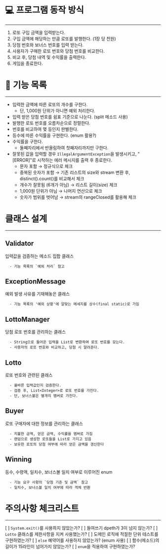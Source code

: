 # 💻 프로그램 동작 방식

---

1. 로또 구입 금액을 입력받는다.
2. 구입 금액에 해당하는 만큼 로또를 발행한다. (1장 당 천원)
3. 당첨 번호와 보너스 번호를 입력 받는다.
4. 사용자가 구매한 로또 번호와 당첨 번호를 비교한다.
5. 비교 후, 당첨 내역 및 수익률을 출력한다.
6. 게임을 종료한다.


# 🔨 기능 목록

---

- 입력한 금액에 따른 로또의 개수를 구한다.
  - 단, 1,000원 단위가 아니면 예외 처리한다.
- 입력 받은 당첨 번호를 쉼표 기준으로 나눈다. (split 메소드 사용)
- 발행한 로또 번호를 오름차순으로 정렬한다.
- 번호를 비교하여 몇 등인지 판별한다.
- 등수에 따른 수익률을 구현한다. (enum 활용?)
- 수익률을 구한다.
  - 둘째자리에서 반올림하여 첫째자리까지만 구한다.
- 잘못된 값을 입력할 경우 `IllegalArgumentException`을 발생시키고, "[ERROR]"로 시작하는 에러 메시지를 출력 후 종료한다.
  - 문자 포함 → 정규식으로 체크
  - 중복된 숫자가 포함 → 기존 리스트의 size와 stream 변환 후, distinct().count()를 비교해서 체크 
  - 개수가 잘못됨 (6개가 아님) → 리스트 길이(size) 체크
  - 1,000원 단위가 아님 → 나머지 연산으로 체크
  - 숫자가 범위를 벗어남 → stream의 rangeClosed를 활용해 체크


# 클래스 설계

---

## Validator

입력값을 검증하는 메소드 집합 클래스

```
  - 기능 목록의 `예외 처리` 참고
```

## ExceptionMessage

예외 발생 사유를 기재해놓은 클래스

```
  - 기능 목록의 '예외 상황'에 알맞는 메세지를 상수(final static)로 가짐
```

## LottoManager

당첨 로또 번호를 관리하는 클래스

```
  - String으로 들어온 입력을 List로 변환하여 로또 번호를 갖는다.
  - 사용자의 로또 번호와 비교하고, 당첨 시 알려준다.

```

## Lotto

로또 번호와 관련된 클래스

```
  - 올바른 입력값인지 검증한다.
  - 검증 후, List<Integer>로 로또 번호를 가진다.
  - 단, 보너스볼은 별개의 멤버로 가진다.
```

## Buyer

로또 구매자에 대한 정보를 관리하는 클래스

```
  - 지불한 금액, 얻은 금액, 수익률을 멤버로 가짐
  - 랜덤으로 생성한 로또들을 List로 가지고 있음
  - 보유한 로또의 당첨 여부에 따라 얻은 금액을 갱신한다
```

## Winning

등수, 수령액, 일치수, 보너스볼 일치 여부로 이루어진 enum

```
  - 기능 요구 사항의 `당첨 기준 및 금액` 참고
  - 일치수, 보너스볼 일치 여부에 따라 객체 반환
```



# 주의사항 체크리스트

---
[ ] `System.exit()`를 사용하지 않았는가?
[ ] 들여쓰기 dpeth가 3이 넘지 않는가?
[ ] `Lotto` 클래스를 제한사항을 지켜 사용했는가?
[ ] 도메인 로직에 적절한 단위 테스트를 구현하였는가?
[ ] `else` 예약어를 사용하지 않았는가? (enum 사용)
[ ] 함수(메소드)의 길이가 15라인이 넘어가지 않았는가?
[ ] `enum`을 적용하여 구현하였는가?